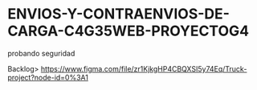 # ENVIOS-Y-CONTRAENVIOS-DE-CARGA-C4G35WEB-PROYECTOG4

probando seguridad

Backlog>
https://www.figma.com/file/zr1KjkgHP4CBQXSI5y74Eq/Truck-project?node-id=0%3A1
